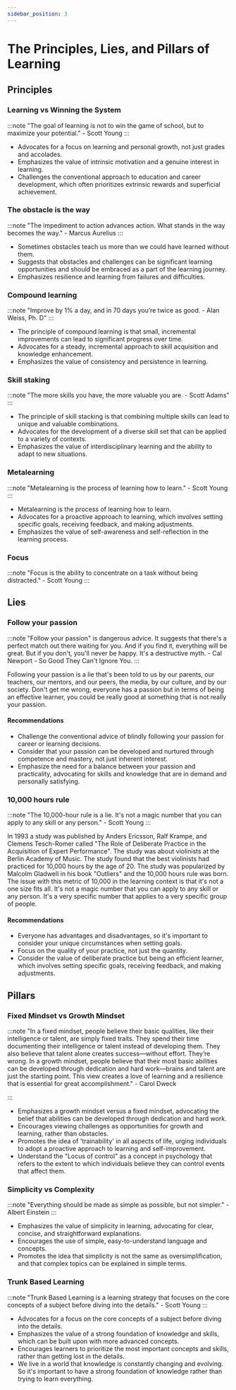 ```yaml
---
sidebar_position: 3
---
```


# The Principles, Lies, and Pillars of Learning

## Principles

### Learning vs Winning the System

:::note
"The goal of learning is not to win the game of school, but to maximize your potential." - Scott Young
:::

- Advocates for a focus on learning and personal growth, not just grades and accolades.
- Emphasizes the value of intrinsic motivation and a genuine interest in learning.
- Challenges the conventional approach to education and career development, which often prioritizes extrinsic rewards and superficial achievement.

### The obstacle is the way

:::note
"The impediment to action advances action. What stands in the way becomes the way." - Marcus Aurelius
:::

- Sometimes obstacles teach us more than we could have learned without them.
- Suggests that obstacles and challenges can be significant learning opportunities and should be embraced as a part of the learning journey.
- Emphasizes resilience and learning from failures and difficulties.

### Compound learning

:::note
"Improve by 1% a day, and in 70 days you’re twice as good. - Alan Weiss, Ph. D"
:::

- The principle of compound learning is that small, incremental improvements can lead to significant progress over time.
- Advocates for a steady, incremental approach to skill acquisition and knowledge enhancement.
- Emphasizes the value of consistency and persistence in learning.

### Skill staking

:::note
"The more skills you have, the more valuable you are. - Scott Adams”
:::

- The principle of skill stacking is that combining multiple skills can lead to unique and valuable combinations.
- Advocates for the development of a diverse skill set that can be applied to a variety of contexts.
- Emphasizes the value of interdisciplinary learning and the ability to adapt to new situations.

### Metalearning

:::note
"Metalearning is the process of learning how to learn." - Scott Young
:::

- Metalearning is the process of learning how to learn.
- Advocates for a proactive approach to learning, which involves setting specific goals, receiving feedback, and making adjustments.
- Emphasizes the value of self-awareness and self-reflection in the learning process.

### Focus

:::note
"Focus is the ability to concentrate on a task without being distracted." - Scott Young
:::

## Lies

### Follow your passion

:::note
"Follow your passion" is dangerous advice. It suggests that there's a perfect match out there waiting for you. And if you find it, everything will be great. But if you don't, you'll never be happy. It's a destructive myth. - Cal Newport - So Good They Can't Ignore You.
:::

Following your passion is a lie that's been told to us by our parents, our teachers, our mentors, and our peers, the media, by our culture, and by our society. Don't get me wrong, everyone has a passion but in terms of being an effective learner, you could be really good at something that is not really your passion.

#### Recommendations

- Challenge the conventional advice of blindly following your passion for career or learning decisions.
- Consider that your passion can be developed and nurtured through competence and mastery, not just inherent interest.
- Emphasize the need for a balance between your passion and practicality, advocating for skills and knowledge that are in demand and personally satisfying.

### 10,000 hours rule

:::note
"The 10,000-hour rule is a lie. It's not a magic number that you can apply to any skill or any person." - Scott Young
:::

In 1993 a study was published by Anders Ericsson, Ralf Krampe, and Clemens Tesch-Romer called "The Role of Deliberate Practice in the Acquisition of Expert Performance". The study was about violinists at the Berlin Academy of Music. The study found that the best violinists had practiced for 10,000 hours by the age of 20. The study was popularized by Malcolm Gladwell in his book "Outliers" and the 10,000 hours rule was born. The issue with this metric of 10,000 in the learning context is that it's not a one size fits all. It's not a magic number that you can apply to any skill or any person. It's a very specific number that applies to a very specific group of people.

#### Recommendations

- Everyone has advantages and disadvantages, so it's important to consider your unique circumstances when setting goals.
- Focus on the quality of your practice, not just the quantity.
- Consider the value of deliberate practice but being an efficient learner, which involves setting specific goals, receiving feedback, and making adjustments.

## Pillars

### Fixed Mindset vs Growth Mindset

:::note
"In a fixed mindset, people believe their basic qualities, like their intelligence or talent, are simply fixed traits. They spend their time documenting their intelligence or talent instead of developing them. They also believe that talent alone creates success—without effort. They’re wrong. In a growth mindset, people believe that their most basic abilities can be developed through dedication and hard work—brains and talent are just the starting point. This view creates a love of learning and a resilience that is essential for great accomplishment." - Carol Dweck

:::

- Emphasizes a growth mindset versus a fixed mindset, advocating the belief that abilities can be developed through dedication and hard work.
- Encourages viewing challenges as opportunities for growth and learning, rather than obstacles.
- Promotes the idea of 'trainability' in all aspects of life, urging individuals to adopt a proactive approach to learning and self-improvement.
- Understand the "Locus of control" as a concept in psychology that refers to the extent to which individuals believe they can control events that affect them.

### Simplicity vs Complexity

:::note
"Everything should be made as simple as possible, but not simpler." - Albert Einstein
:::

- Emphasizes the value of simplicity in learning, advocating for clear, concise, and straightforward explanations.
- Encourages the use of simple, easy-to-understand language and concepts.
- Promotes the idea that simplicity is not the same as oversimplification, and that complex topics can be explained in simple terms.

### Trunk Based Learning

:::note
"Trunk Based Learning is a learning strategy that focuses on the core concepts of a subject before diving into the details." - Scott Young
:::

- Advocates for a focus on the core concepts of a subject before diving into the details.
- Emphasizes the value of a strong foundation of knowledge and skills, which can be built upon with more advanced concepts.
- Encourages learners to prioritize the most important concepts and skills, rather than getting lost in the details.
- We live in a world that knowledge is constantly changing and evolving. So it's important to have a strong foundation of knowledge rather than trying to learn everything.
